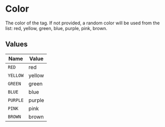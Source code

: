# Color

The color of the tag. If not provided, a random color will be used from the list: red, yellow, green, blue, purple, pink, brown.


## Values

| Name     | Value    |
| -------- | -------- |
| `RED`    | red      |
| `YELLOW` | yellow   |
| `GREEN`  | green    |
| `BLUE`   | blue     |
| `PURPLE` | purple   |
| `PINK`   | pink     |
| `BROWN`  | brown    |
